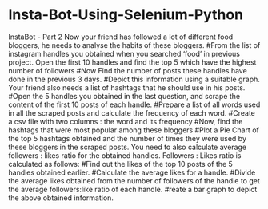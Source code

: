 # Insta-Bot-Using-Selenium-Python
InstaBot - Part 2
Now your friend has followed a lot of different food bloggers, he needs to analyse the habits of these bloggers.
#From the list of instagram handles you obtained when you searched ‘food’ in previous project. Open the first 10 handles and find the top 5 which have the highest number of followers
#Now Find the number of posts these handles have done in the previous 3 days.
#Depict this information using a suitable graph.
Your friend also needs a list of hashtags that he should use in his posts.
#Open the 5 handles you obtained in the last question, and scrape the content of the first 10 posts of each handle.
#Prepare a list of all words used in all the scraped posts and calculate the frequency of each word.
#Create a csv file with two columns : the word and its frequency
#Now, find the hashtags that were most popular among these bloggers
#Plot a Pie Chart of the top 5 hashtags obtained and the number of times they were used by these bloggers in the scraped posts.
You need to also calculate average followers : likes ratio for the obtained handles.
Followers : Likes ratio is calculated as follows:
#Find out the likes of the top 10 posts of the 5 handles obtained earlier.
#Calculate the average likes for a handle.
#Divide the average likes obtained from the number of followers of the handle to get the average followers:like ratio of each handle.
#reate a bar graph to depict the above obtained information.
